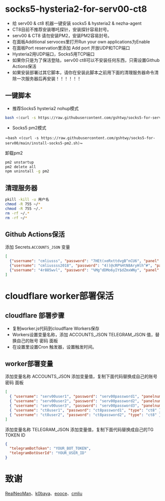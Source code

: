 # socks5-hysteria2-for-serv00-ct8
- 给 serv00 & ct8 机器一键安装 socks5 & hysteria2 & nezha-agent
- CT8目前不推荐安装哪吒探针，安装探针容易封号。
- serv00 & CT8 请勿安装PM2，安装PM2容易封号。
- 在面板Additional servoces里打开Run your own applications为Enable
- 在面板Port reservation里添加 Add port 开放UDP和TCP端口
- Hysteria2用UDP端口，Socks5用TCP端口
- 如果你只是为了保活登陆，serv00 ct8可以不安装任何东西，只需设置Github Actions保活
- 如果安装部署过其它脚本，请你在安装此脚本之前用下面的清理服务器命令清除一次服务器后再安装！！！！！！

## 一键脚本
- 推荐Socks5 hysteria2 nohup模式
```bash
bash <(curl -s https://raw.githubusercontent.com/gshtwy/socks5-for-serv00/main/install-socks5-hysteria.sh)
```
- Socks5 pm2模式

~`bash <(curl -s https://raw.githubusercontent.com/gshtwy/socks5-for-serv00/main/install-socks5-pm2.sh)`~


卸载pm2
```bash
pm2 unstartup
pm2 delete all
npm uninstall -g pm2
```
## 清理服务器

```bash
pkill -kill -u 用户名
chmod -R 755 ~/* 
chmod -R 755 ~/.* 
rm -rf ~/.* 
rm -rf ~/*
```

## Github Actions保活
添加 Secrets.`ACCOUNTS_JSON` 变量
```json
[
  {"username": "cmliusss", "password": "7HEt(xeRxttdvgB^nCU6", "panel": "panel4.serv00.com", "ssh": "s4.serv00.com"},
  {"username": "cmliussss2018", "password": "4))@cRP%HtN8AryHlh^#", "panel": "panel7.serv00.com", "ssh": "s7.serv00.com"},
  {"username": "4r885wvl", "password": "%Mg^dDMo6yIY$dZmxWNy", "panel": "panel.ct8.pl", "ssh": "s1.ct8.pl"}
]
```
# cloudflare worker部署保活
## cloudflare 部署步骤
- 复制worker.js代码到cloudflare Workers保存
- Workers设置变量名称，添加 ACCOUNTS_JSON TELEGRAM_JSON 值，替换自己的账号 密码 面板
- 在设置里设置Cron 触发器，设置触发时间。

## worker部署变量
添加变量名称 ACCOUNTS_JSON 
添加变量值，复制下面代码替换成自己的账号 密码 面板

```json
[  
  { "username": "serv00user1", "password": "serv00password1", "panelnum": "0", "type": "serv00" },
  { "username": "serv00user2", "password": "serv00password2", "panelnum": "4", "type": "serv00" },
  { "username": "serv00user3", "password": "serv00password3", "panelnum": "7", "type": "serv00" },
  { "username": "ct8user1", "password": "ct8password1", "type": "ct8" },
  { "username": "ct8user2", "password": "ct8password2", "type": "ct8" }
]
```

添加变量名称 TELEGRAM_JSON 
添加变量值，复制下面代码替换成自己的TG TOKEN ID

```json
{
  "telegramBotToken": "YOUR_BOT_TOKEN",
  "telegramBotUserId": "YOUR_USER_ID"
}
```




# 致谢
[RealNeoMan](https://github.com/Neomanbeta/ct8socks)、[k0baya](https://github.com/k0baya)、[eooce](https://github.com/eooce)、[cmliu](https://github.com/cmliu)